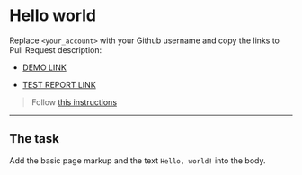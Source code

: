 # Hello world
Replace `<your_account>` with your Github username and copy the links to Pull Request description:
- [DEMO LINK](https://pr1syazhniy.github.io/layout_hello-world/)

- [TEST REPORT LINK](https://pr1syazhniy.github.io/layout_hello-world/report/html_report/)

> Follow [this instructions](https://mate-academy.github.io/layout_task-guideline/#how-to-solve-the-layout-tasks-on-github)
___

## The task
Add the basic page markup and the text `Hello, world!` into the body.
